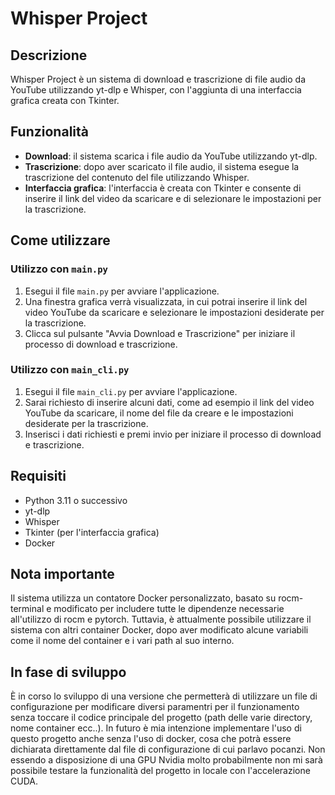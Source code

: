 # Whisper Project

**Descrizione**
---------------

Whisper Project è un sistema di download e trascrizione di file audio da YouTube utilizzando yt-dlp e Whisper, con l'aggiunta di una interfaccia grafica creata con Tkinter.

**Funzionalità**
-----------------

*   **Download**: il sistema scarica i file audio da YouTube utilizzando yt-dlp.
*   **Trascrizione**: dopo aver scaricato il file audio, il sistema esegue la trascrizione del contenuto del file utilizzando Whisper.
*   **Interfaccia grafica**: l'interfaccia è creata con Tkinter e consente di inserire il link del video da scaricare e di selezionare le impostazioni per la trascrizione.

**Come utilizzare**
-------------------

### Utilizzo con `main.py`

1.  Esegui il file `main.py` per avviare l'applicazione.
2.  Una finestra grafica verrà visualizzata, in cui potrai inserire il link del video YouTube da scaricare e selezionare le impostazioni desiderate per la trascrizione.
3.  Clicca sul pulsante "Avvia Download e Trascrizione" per iniziare il processo di download e trascrizione.

### Utilizzo con `main_cli.py`

1.  Esegui il file `main_cli.py` per avviare l'applicazione.
2.  Sarai richiesto di inserire alcuni dati, come ad esempio il link del video YouTube da scaricare, il nome del file da creare e le impostazioni desiderate per la trascrizione.
3.  Inserisci i dati richiesti e premi invio per iniziare il processo di download e trascrizione.

**Requisiti**
------------

*   Python 3.11 o successivo
*   yt-dlp
*   Whisper
*   Tkinter (per l'interfaccia grafica)
*   Docker 

**Nota importante**
--------------------

Il sistema utilizza un contatore Docker personalizzato, basato su rocm-terminal e modificato per includere tutte le dipendenze necessarie all'utilizzo di rocm e pytorch. Tuttavia, è attualmente possibile utilizzare il sistema con altri container Docker, dopo aver modificato alcune variabili come il nome del container e i vari path al suo interno.

**In fase di sviluppo**
---------------------

È in corso lo sviluppo di una versione che permetterà di utilizzare un file di configurazione per modificare diversi paramentri per il funzionamento senza toccare il codice principale del progetto (path delle varie directory, nome container ecc..). 
In futuro è mia intenzione implementare l'uso di questo progetto anche senza l'uso di docker, cosa che potrà essere dichiarata direttamente dal file di configurazione di cui parlavo pocanzi. 
Non essendo a disposizione di una GPU Nvidia molto probabilmente non mi sarà possibile testare la funzionalità del progetto in locale con l'accelerazione CUDA.

